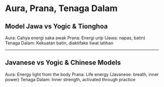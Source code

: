 # Aura, Prana, Tenaga Dalam

## Model Jawa vs Yogic & Tionghoa
Aura: Cahya energi saka awak
Prana: Energi urip (Jawa: napas, batin)
Tenaga Dalam: Kekuatan batin, diaktifake liwat latihan

---

## Javanese vs Yogic & Chinese Models
Aura: Energy light from the body
Prana: Life energy (Javanese: breath, inner power)
Tenaga Dalam: Inner strength, activated through practice
